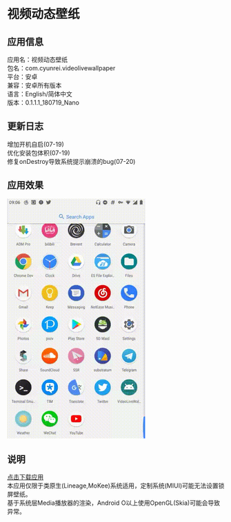 # 视频动态壁纸
## 应用信息
应用名：视频动态壁纸
<br/>包名：com.cyunrei.videolivewallpaper
<br/>平台：安卓
<br/>兼容：安卓所有版本
<br/>语言：English/简体中文
<br/>版本：0.1.1.1_180719_Nano
## 更新日志
增加开机自启(07-19)
<br/>优化安装包体积(07-19)
<br/>修复onDestroy导致系统提示崩溃的bug(07-20)
## 应用效果
![](https://github.com/Cyunrei/Video-Live-Wallpaper/blob/master/VEditor_20180720091918.gif)
## 说明
[点击下载应用](https://github.com/Cyunrei/Video-Live-Wallpaper/blob/master/app.apk)
<br/>本应用仅限于类原生(Lineage,MoKee)系统适用，定制系统(MIUI)可能无法设置锁屏壁纸。
<br/>基于系统层Media播放器的渲染，Android O以上使用OpenGL(Skia)可能会导致异常。
